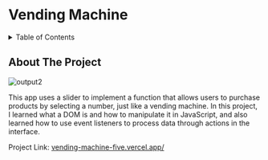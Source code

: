 # Vending Machine

<!-- TABLE OF CONTENTS -->
<details>
  <summary>Table of Contents</summary>
  <ol>
    <li>
      <a href="#about-the-project">About The Project</a>
    </li>
  </ol>
</details>

<!-- ABOUT THE PROJECT -->
## About The Project

![output2](https://user-images.githubusercontent.com/66197642/142332749-1af866a6-eb82-4c52-a700-217ab2f5a076.gif)


This app uses a slider to implement a function that allows users to purchase products by selecting a number, just like a vending machine. In this project, I learned what a DOM is and how to manipulate it in JavaScript, and also learned how to use event listeners to process data through actions in the interface.


Project Link: [vending-machine-five.vercel.app/](vending-machine-five.vercel.app)
